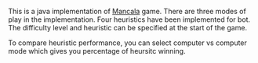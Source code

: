 This is a java implementation of [Mancala](https://en.wikipedia.org/wiki/Mancala) game. 
There are three modes of play in the implementation. Four heuristics have been implemented for bot. The difficulty level and heuristic can be specified at the start of the game.

To compare heuristic performance, you can select computer vs computer mode which gives you percentage of heursitc winning.



